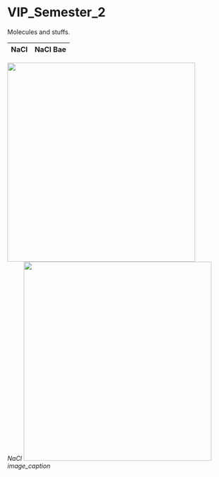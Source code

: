 # VIP_Semester_2
Molecules and stuffs.

NaCl                                |  NaCl Bae
:-------------------------:|:-------------------------:

<p float="left">
	<div style="display:inline-block;">
		<img src="https://github.com/tomonarifeehan/VIP_Semester_2/blob/master/salt3.png" width="425" height="450" />
		<br>
		<em>NaCl</em>
		<img src="https://github.com/tomonarifeehan/VIP_Semester_2/blob/master/salt2.jpg" width="425" height="450"/>
		<br>
		<em>image_caption</em>
	</div>
</p>


